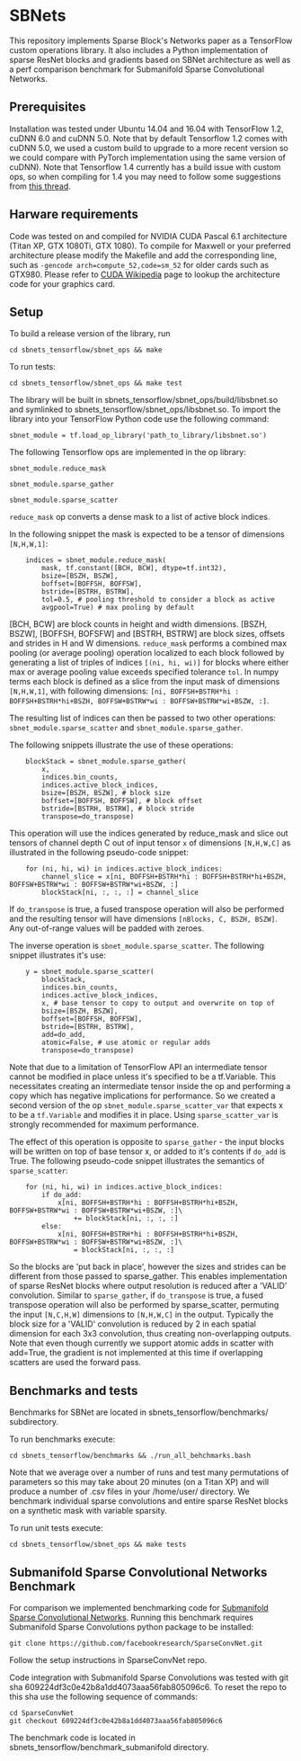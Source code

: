 # SBNets

This repository implements Sparse Block's Networks paper as a TensorFlow custom operations library.
It also includes a Python implementation of sparse ResNet blocks and gradients based on SBNet architecture as well as a perf comparison benchmark for Submanifold Sparse Convolutional Networks.

## Prerequisites

Installation was tested under Ubuntu 14.04 and 16.04 with TensorFlow 1.2, cuDNN 6.0 and cuDNN 5.0. Note that by default Tensorflow 1.2 comes with cuDNN 5.0, we used a custom build to upgrade to a more recent version so we could compare with PyTorch implementation using the same version of cuDNN).
Note that Tensorflow 1.4 currently has a build issue with custom ops, so when compiling for 1.4 you may need to follow some suggestions from [this thread](https://github.com/tensorflow/tensorflow/issues/12860).

## Harware requirements

Code was tested on and compiled for NVIDIA CUDA Pascal 6.1 architecture (Titan XP, GTX 1080Ti, GTX 1080).
To compile for Maxwell or your preferred architecture please modify the Makefile and add the corresponding line, such as `-gencode arch=compute_52,code=sm_52` for older cards such as GTX980.
Please refer to [CUDA Wikipedia](https://en.wikipedia.org/wiki/CUDA) page to lookup the architecture code for your graphics card.


## Setup

To build a release version of the library, run

`cd sbnets_tensorflow/sbnet_ops && make`

To run tests:

`cd sbnets_tensorflow/sbnet_ops && make test`

The library will be built in sbnets_tensorflow/sbnet_ops/build/libsbnet.so and symlinked to sbnets_tensorflow/sbnet_ops/libsbnet.so.
To import the library into your TensorFlow Python code use the following command:

```
sbnet_module = tf.load_op_library('path_to_library/libsbnet.so')
```

The following Tensorflow ops are implemented in the op library:

```sbnet_module.reduce_mask```

```sbnet_module.sparse_gather```

```sbnet_module.sparse_scatter```


`reduce_mask` op converts a dense mask to a list of active block indices.

In the following snippet the mask is expected to be a tensor of dimensions `[N,H,W,1]`:

```
    indices = sbnet_module.reduce_mask(
        mask, tf.constant([BCH, BCW], dtype=tf.int32),
        bsize=[BSZH, BSZW],
        boffset=[BOFFSH, BOFFSW],
        bstride=[BSTRH, BSTRW],
        tol=0.5, # pooling threshold to consider a block as active
        avgpool=True) # max pooling by default
```

[BCH, BCW] are block counts in height and width dimensions.
[BSZH, BSZW], [BOFFSH, BOFSFW] and [BSTRH, BSTRW] are block sizes, offsets and strides in H and W dimensions.
`reduce_mask` performs a combined max pooling (or average pooling) operation localized to each block followed by generating
a list of triples of indices `[(ni, hi, wi)]` for blocks where either max or average pooling value exceeds specified tolerance `tol`.
In numpy terms each block is defined as a slice from the input mask of dimensions `[N,H,W,1]`, with following dimensions:
`[ni, BOFFSH+BSTRH*hi : BOFFSH+BSTRH*hi+BSZH, BOFFSW+BSTRW*wi : BOFFSW+BSTRW*wi+BSZW, :]`.

The resulting list of indices can then be passed to two other operations: `sbnet_module.sparse_scatter` and `sbnet_module.sparse_gather`.

The following snippets illustrate the use of these operations:
```
    blockStack = sbnet_module.sparse_gather(
        x,
        indices.bin_counts,
        indices.active_block_indices,
        bsize=[BSZH, BSZW], # block size
        boffset=[BOFFSH, BOFFSW], # block offset
        bstride=[BSTRH, BSTRW], # block stride
        transpose=do_transpose)
```

This operation will use the indices generated by reduce_mask and slice out tensors of channel depth C out of input tensor `x` of dimensions `[N,H,W,C]` as illustrated in the following pseudo-code snippet:

```
    for (ni, hi, wi) in indices.active_block_indices:
        channel_slice = x[ni, BOFFSH+BSTRH*hi : BOFFSH+BSTRH*hi+BSZH, BOFFSW+BSTRW*wi : BOFFSW+BSTRW*wi+BSZW, :]
        blockStack[ni, :, :, :] = channel_slice
```

If `do_transpose` is true, a fused transpose operation will also be performed and the resulting tensor will have dimensions `[nBlocks, C, BSZH, BSZW]`.
Any out-of-range values will be padded with zeroes.

The inverse operation is `sbnet_module.sparse_scatter`. The following snippet illustrates it's use:

```
    y = sbnet_module.sparse_scatter(
        blockStack,
        indices.bin_counts,
        indices.active_block_indices,
        x, # base tensor to copy to output and overwrite on top of
        bsize=[BSZH, BSZW],
        boffset=[BOFFSH, BOFFSW],
        bstride=[BSTRH, BSTRW],
        add=do_add,
        atomic=False, # use atomic or regular adds
        transpose=do_transpose)
```

Note that due to a limitation of TensorFlow API an intermediate tensor cannot be modified in place unless it's specified to be a tf.Variable.
This necessitates creating an intermediate tensor inside the op and performing a copy which has negative implications for performance.
So we created a second version of the op `sbnet_module.sparse_scatter_var` that expects x to be a `tf.Variable` and modifies it in place.
Using `sparse_scatter_var` is strongly recommended for maximum performance.

The effect of this operation is opposite to `sparse_gather` - the input blocks will be written on top of base tensor x, or added to it's contents if `do_add` is True.
The following pseudo-code snippet illustrates the semantics of `sparse_scatter`:

```
    for (ni, hi, wi) in indices.active_block_indices:
        if do_add:
            x[ni, BOFFSH+BSTRH*hi : BOFFSH+BSTRH*hi+BSZH, BOFFSW+BSTRW*wi : BOFFSW+BSTRW*wi+BSZW, :]\
                += blockStack[ni, :, :, :]
        else:
            x[ni, BOFFSH+BSTRH*hi : BOFFSH+BSTRH*hi+BSZH, BOFFSW+BSTRW*wi : BOFFSW+BSTRW*wi+BSZW, :]\
                = blockStack[ni, :, :, :]
```

So the blocks are 'put back in place', however the sizes and strides can be different from those passed to sparse_gather. This enables implementation of sparse ResNet blocks where output resolution is reduced
after a 'VALID' convolution. Similar to `sparse_gather`, if `do_transpose` is true, a fused transpose operation will also be performed by sparse_scatter, permuting the input `[N,C,H,W]` dimensions to `[N,H,W,C]` in the output.
Typically the block size for a 'VALID' convolution is reduced by 2 in each spatial dimension for each 3x3 convolution, thus creating non-overlapping outputs.
Note that even though currently we support atomic adds in scatter with add=True, the gradient is not implemented at this time if overlapping scatters are used the forward pass. 

## Benchmarks and tests

Benchmarks for SBNet are located in sbnets_tensorflow/benchmarks/ subdirectory.

To run benchmarks execute:

```
cd sbnets_tensorflow/benchmarks && ./run_all_behchmarks.bash
```

Note that we average over a number of runs and test many permutations of parameters so this may take about 20 minutes (on a Titan XP) and will produce a number of .csv files in your /home/user/ directory.
We benchmark individual sparse convolutions and entire sparse ResNet blocks on a synthetic mask with variable sparsity.

To run unit tests execute:
```
cd sbnets_tensorflow/sbnet_ops && make tests
```


## Submanifold Sparse Convolutional Networks Benchmark

For comparison we implemented benchmarking code for [Submanifold Sparse Convolutional Networks](https://github.com/facebookresearch/SparseConvNet).
Running this benchmark requires Submanifold Sparse Convolutions python package to be installed:
``` 
git clone https://github.com/facebookresearch/SparseConvNet.git 
```
Follow the setup instructions in SparseConvNet repo.

Code integration with Submanifold Sparse Convolutions was tested with git sha 609224df3c0e42b8a1dd4073aaa56fab805096c6. To reset the repo to this sha use the following sequence of commands:
```
cd SparseConvNet
git checkout 609224df3c0e42b8a1dd4073aaa56fab805096c6
```

The benchmark code is located in sbnets_tensorflow/benchmark_submanifold directory.
